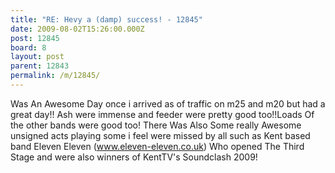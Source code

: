 ```yaml
---
title: "RE: Hevy a (damp) success! - 12845"
date: 2009-08-02T15:26:00.000Z
post: 12845
board: 8
layout: post
parent: 12843
permalink: /m/12845/
---
```

Was An Awesome Day once i arrived as of traffic on m25 and m20 but had a great day!! Ash were immense and feeder were pretty good too!!Loads Of the other bands were good too! There Was Also Some really Awesome unsigned acts playing some i feel were missed by all such as Kent based band Eleven Eleven (www.eleven-eleven.co.uk) Who opened The Third Stage and were also winners of KentTV's Soundclash 2009!

